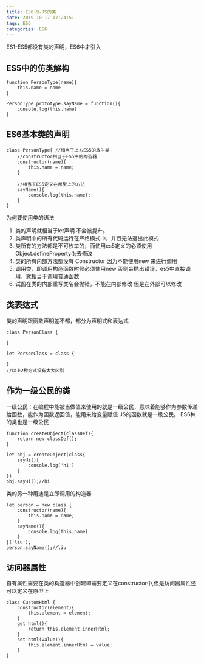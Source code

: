 ```yaml
---
title: ES6-9-JS的类
date: 2019-10-17 17:24:51
tags: ES6
categories: ES6
---
```


ES1-ES5都没有类的声明，ES6中才引入

## ES5中的仿类解构
```
function PersonType(name){
    this.name = name
}

PersonType.prototype.sayName = function(){
    console.log(this.name)
}
```


## ES6基本类的声明
```
class PersonType{ //相当于上方ES5的放生类
    //constructor相当于ES5中的构造器
    constructor(name){
        this.name = name;
    }

    //相当于ES5定义在原型上的方法
    sayName(){
        console.log(this.name);
    }
}

```
为何要使用类的语法
1. 类的声明就相当于let声明 不会被提升。
2. 类声明中的所有代码运行在严格模式中，并且无法退出此模式
3. 类所有的方法都是不可枚举的，而使用es5定义的必须使用Object.defineProperty();去修改
4. 类的所有内部方法都没有 Constructor 因为不能使用new 来进行调用
5. 调用类，即调用构造函数时候必须使用new 否则会抛出错误，es5中直接调用，就相当于调用普通函数
6. 试图在类的内部重写类名会抛错，不能在内部修改 但是在外部可以修改


## 类表达式
类的声明跟函数声明差不都，都分为声明式和表达式
```
class PersonClass {

}

let PersonClass = class {

}
//以上2种方式没有太大区别
```

## 作为一级公民的类
一级公民：在编程中能被当做值来使用的就是一级公民，意味着能够作为参数传递给函数，能作为函数返回值，能用来给变量赋值
JS的函数就是一级公民。
ES6种的类也是一级公民
```
function createObject(classDef){
    return new classDef();
}

let obj = createObject(class{
    sayHi(){
        console.log('hi')
    }
})
obj.sayHi();//hi
```
类的另一种用途是立即调用的构造器
```
let person = new class {
    constructor(name){
        this.name = name;
    }
    sayName(){
        console.log(this.name)
    }
}('liu');
person.sayName();//liu
```

## 访问器属性
自有属性需要在类的构造器中创建即需要定义在constructor中,但是访问器属性还可以定义在原型上

```
class CustomHtml {
    constructor(element){
        this.element = element;
    }
    get html(){
        return this.element.innerHtml;
    }
    set html(value)){
        this.element.innerHtml = value;
    }
}
```